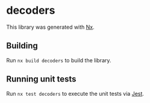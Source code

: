 # decoders

This library was generated with [Nx](https://nx.dev).

## Building

Run `nx build decoders` to build the library.

## Running unit tests

Run `nx test decoders` to execute the unit tests via [Jest](https://jestjs.io).
